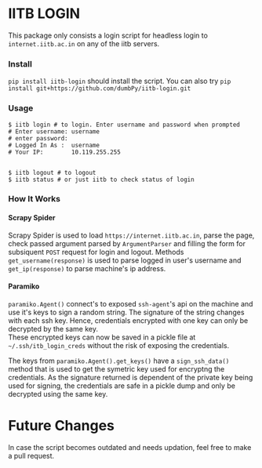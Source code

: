 # IITB LOGIN

This package only consists a login script for headless login to `internet.iitb.ac.in` on any of the iitb servers.

### Install
`pip install iitb-login` should install the script. You can also try `pip install git+https://github.com/dumbPy/iitb-login.git`

### Usage
```
$ iitb login # to login. Enter username and password when prompted
# Enter username: username
# enter password: 
# Logged In As :  username
# Your IP:        10.119.255.255


$ iitb logout # to logout
$ iitb status # or just iitb to check status of login

```

### How It Works
#### Scrapy Spider

Scrapy Spider is used to load `https://internet.iitb.ac.in`, parse the page, check passed argument parsed by `ArgumentParser` and filling the form for subsiquent `POST` request for login and logout. Methods `get_username(response)` is used to parse logged in user's username and `get_ip(response)` to parse machine's ip address.

#### Paramiko
`paramiko.Agent()` connect's to exposed `ssh-agent`'s api on the machine and use it's keys to sign a random string. The signature of the string changes with each ssh key. Hence, credentials encrypted with one key can only be decrypted by the same key.  
These encrypted keys can now be saved in a pickle file at `~/.ssh/itb_login_creds` without the risk of exposing the credentials.

The keys from `paramiko.Agent().get_keys()` have a `sign_ssh_data()` method that is used to get the symetric key used for encryptng the credentials. As the signature returned is dependent of the private key being used for signing, the credentials are safe in a pickle dump and only be decrypted using the same key.

# Future Changes
In case the script becomes outdated and needs updation, feel free to make a pull request.
